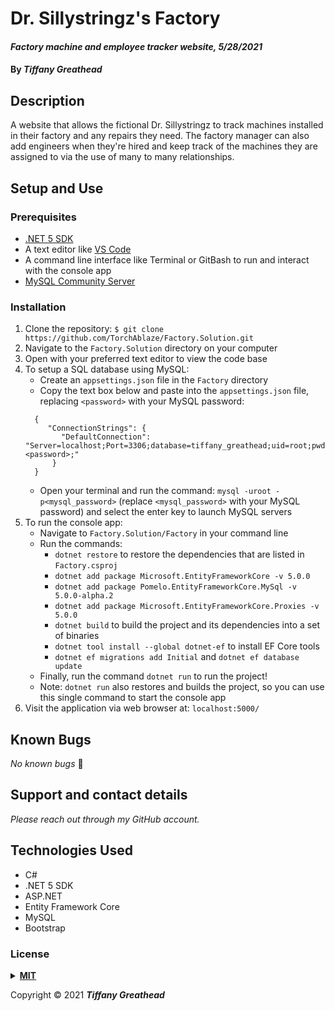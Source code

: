 # Dr. Sillystringz's Factory

#### _Factory machine and employee tracker website, 5/28/2021_

#### By _**Tiffany Greathead**_

## Description

A website that allows the fictional Dr. Sillystringz to track machines installed in their factory and any repairs they need. The factory manager can also add engineers when they're hired and keep track of the machines they are assigned to via the use of many to many relationships.

## Setup and Use

### Prerequisites

- [.NET 5 SDK](https://dotnet.microsoft.com/download/dotnet/5.0)
- A text editor like [VS Code](https://code.visualstudio.com/)
- A command line interface like Terminal or GitBash to run and interact with the console app
- [MySQL Community Server](https://dev.mysql.com/downloads/file/?id=484914)

### Installation

1. Clone the repository: `$ git clone https://github.com/TorchAblaze/Factory.Solution.git`
2. Navigate to the `Factory.Solution` directory on your computer
3. Open with your preferred text editor to view the code base
4. To setup a SQL database using MySQL:
   - Create an `appsettings.json` file in the `Factory` directory
   - Copy the text box below and paste into the `appsettings.json` file, replacing `<password>` with your MySQL password:
   ```
     {
        "ConnectionStrings": {
           "DefaultConnection": "Server=localhost;Port=3306;database=tiffany_greathead;uid=root;pwd=<password>;"
         }
     }
   ```
   - Open your terminal and run the command: `mysql -uroot -p<mysql_password>` (replace `<mysql_password>` with your MySQL password) and select the enter key to launch MySQL servers
5. To run the console app:
   - Navigate to `Factory.Solution/Factory` in your command line
   - Run the commands:
     - `dotnet restore` to restore the dependencies that are listed in `Factory.csproj`
     - `dotnet add package Microsoft.EntityFrameworkCore -v 5.0.0`
     - `dotnet add package Pomelo.EntityFrameworkCore.MySql -v 5.0.0-alpha.2`
     - `dotnet add package Microsoft.EntityFrameworkCore.Proxies -v 5.0.0`
     - `dotnet build` to build the project and its dependencies into a set of binaries
     - `dotnet tool install --global dotnet-ef` to install EF Core tools
     - `dotnet ef migrations add Initial` and `dotnet ef database update`
   - Finally, run the command `dotnet run` to run the project!
   - Note: `dotnet run` also restores and builds the project, so you can use this single command to start the console app
6. Visit the application via web browser at: `localhost:5000/`

## Known Bugs

_No known bugs_ :bug:

## Support and contact details

_Please reach out through my GitHub account._

## Technologies Used

- C#
- .NET 5 SDK
- ASP.NET
- Entity Framework Core
- MySQL
- Bootstrap

### License

<details>
<summary><a href="https://opensource.org/licenses/MIT"><strong>MIT</strong></a></summary>
<pre>
MIT License

Copyright (c) 2021 Tiffany Greathead

Permission is hereby granted, free of charge, to any person obtaining a copy
of this software and associated documentation files (the "Software"), to deal
in the Software without restriction, including without limitation the rights
to use, copy, modify, merge, publish, distribute, sublicense, and/or sell
copies of the Software, and to permit persons to whom the Software is
furnished to do so, subject to the following conditions:

The above copyright notice and this permission notice shall be included in all
copies or substantial portions of the Software.

THE SOFTWARE IS PROVIDED "AS IS", WITHOUT WARRANTY OF ANY KIND, EXPRESS OR
IMPLIED, INCLUDING BUT NOT LIMITED TO THE WARRANTIES OF MERCHANTABILITY,
FITNESS FOR A PARTICULAR PURPOSE AND NONINFRINGEMENT. IN NO EVENT SHALL THE
AUTHORS OR COPYRIGHT HOLDERS BE LIABLE FOR ANY CLAIM, DAMAGES OR OTHER
LIABILITY, WHETHER IN AN ACTION OF CONTRACT, TORT OR OTHERWISE, ARISING FROM,
OUT OF OR IN CONNECTION WITH THE SOFTWARE OR THE USE OR OTHER DEALINGS IN THE
SOFTWARE.

</pre>
</details>

Copyright © 2021 **_Tiffany Greathead_**
